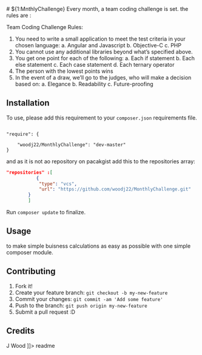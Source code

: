 <snippet>
  <content>
# ${1:MnthlyChallenge}
Every month, a team  coding challenge is set. the rules are :



Team Coding Challenge
Rules:
1. You need to write a small application to meet the test criteria in your chosen language:
a. Angular and Javascript
b. Objective-C
c. PHP
2. You cannot use any additional libraries beyond what’s specified above.
3. You get one point for each of the following:
a. Each if statement
b. Each else statement
c. Each case statement
d. Each ternary operator
4. The person with the lowest points wins
5. In the event of a draw, we’ll go to the judges, who will make a decision based on:
a. Elegance
b. Readability
c. Future-proofing

## Installation

To use, please add this requirement to your `composer.json` requirements file. 

``` 

"require": {

    "woodj22/MonthlyChallenge": "dev-master"
} 
```


and as it is not ao repository on pacakgist add this to the repositories array:

```JSON
"repositories" :[
           {
            "type": "vcs",
            "url": "https://github.com/woodj22/MonthlyChallenge.git"
        }
        ]
```
Run `composer update`  to finalize.

## Usage
to make simple buisness calculations as easy as possible with one simple composer module. 
## Contributing
1. Fork it!
2. Create your feature branch: `git checkout -b my-new-feature`
3. Commit your changes: `git commit -am 'Add some feature'`
4. Push to the branch: `git push origin my-new-feature`
5. Submit a pull request :D

## Credits
J Wood
]]></content>
  <tabTrigger>readme</tabTrigger>
</snippet>
